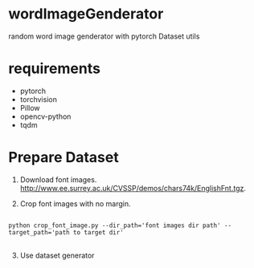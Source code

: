 # wordImageGenderator
random word image genderator with pytorch Dataset utils

# requirements
* pytorch
* torchvision
* Pillow
* opencv-python
* tqdm

# Prepare Dataset

1. Download font images. 
http://www.ee.surrey.ac.uk/CVSSP/demos/chars74k/EnglishFnt.tgz. 

2. Crop font images with no margin. 
<pre>
<code>
python crop_font_image.py --dir_path='font images dir path' --target_path='path to target dir'
</code>
</pre>

3. Use dataset generator

